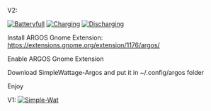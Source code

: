 V2:


<a href="https://ibb.co/drfkB5k"><img src="https://i.ibb.co/xD2zh7z/Batteryfull.png" alt="Batteryfull" border="0"></a>
<a href="https://ibb.co/C2C27vN"><img src="https://i.ibb.co/tXjXsck/Charging.png" alt="Charging" border="0"></a>
<a href="https://ibb.co/v1XdnQX"><img src="https://i.ibb.co/6YXtC1X/Discharging.png" alt="Discharging" border="0"></a>

Install ARGOS Gnome Extension: https://extensions.gnome.org/extension/1176/argos/

Enable ARGOS Gnome Extension

Download SimpleWattage-Argos and put it in ~/.config/argos folder

Enjoy


V1:
<a href="https://imgbb.com/"><img src="https://i.ibb.co/RQGmPXY/Simple-Wat.png" alt="Simple-Wat" border="0"></a>

